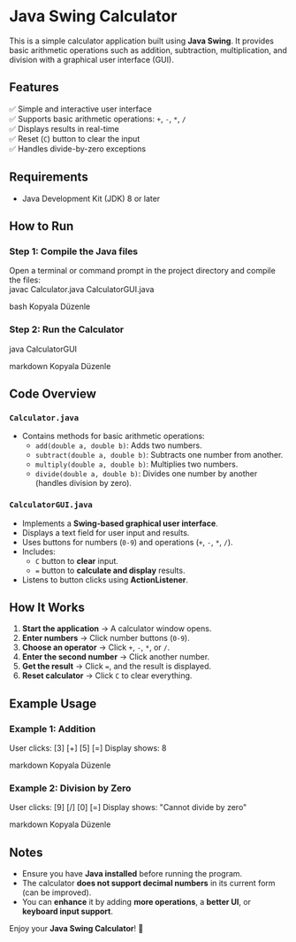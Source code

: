 # Java Swing Calculator

This is a simple calculator application built using **Java Swing**. It provides basic arithmetic operations such as addition, subtraction, multiplication, and division with a graphical user interface (GUI).

## Features

✅ Simple and interactive user interface  
✅ Supports basic arithmetic operations: `+`, `-`, `*`, `/`  
✅ Displays results in real-time  
✅ Reset (`C`) button to clear the input  
✅ Handles divide-by-zero exceptions  

## Requirements

- Java Development Kit (JDK) 8 or later

## How to Run

### Step 1: Compile the Java files  
Open a terminal or command prompt in the project directory and compile the files:  
javac Calculator.java CalculatorGUI.java

bash
Kopyala
Düzenle

### Step 2: Run the Calculator  
java CalculatorGUI

markdown
Kopyala
Düzenle

## Code Overview

### `Calculator.java`  
- Contains methods for basic arithmetic operations:  
  - `add(double a, double b)`: Adds two numbers.  
  - `subtract(double a, double b)`: Subtracts one number from another.  
  - `multiply(double a, double b)`: Multiplies two numbers.  
  - `divide(double a, double b)`: Divides one number by another (handles division by zero).  

### `CalculatorGUI.java`  
- Implements a **Swing-based graphical user interface**.  
- Displays a text field for user input and results.  
- Uses buttons for numbers (`0-9`) and operations (`+`, `-`, `*`, `/`).  
- Includes:  
  - `C` button to **clear** input.  
  - `=` button to **calculate and display** results.  
- Listens to button clicks using **ActionListener**.  

## How It Works  

1. **Start the application** → A calculator window opens.  
2. **Enter numbers** → Click number buttons (`0-9`).  
3. **Choose an operator** → Click `+`, `-`, `*`, or `/`.  
4. **Enter the second number** → Click another number.  
5. **Get the result** → Click `=`, and the result is displayed.  
6. **Reset calculator** → Click `C` to clear everything.  

## Example Usage  

### **Example 1: Addition**  
User clicks: [3] [+] [5] [=]
Display shows: 8

markdown
Kopyala
Düzenle

### **Example 2: Division by Zero**  
User clicks: [9] [/] [0] [=]
Display shows: "Cannot divide by zero"

markdown
Kopyala
Düzenle

## Notes  

- Ensure you have **Java installed** before running the program.  
- The calculator **does not support decimal numbers** in its current form (can be improved).  
- You can **enhance** it by adding **more operations**, a **better UI**, or **keyboard input support**.  

Enjoy your **Java Swing Calculator**! 🚀
